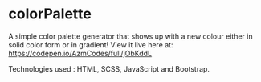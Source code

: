 # colorPalette

A simple color palette generator that shows up with a new colour either in solid color form or in gradient!
View it live here at: https://codepen.io/AzmCodes/full/jObKddL

Technologies used : HTML, SCSS, JavaScript and Bootstrap.
